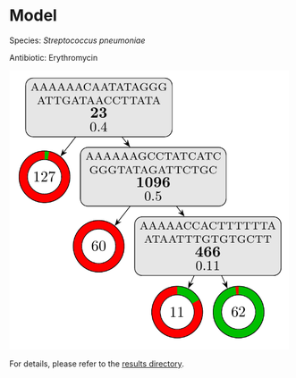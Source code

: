 
# Model

Species: *Streptococcus pneumoniae*

Antibiotic: Erythromycin

<img src="./model.png" width=500 height=500 />

For details, please refer to the [results directory](../../../../../results/cart_b/streptococcus%20pneumoniae/erythromycin/repeat_5/).

